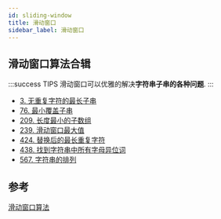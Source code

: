 ```yaml
---
id: sliding-window
title: 滑动窗口
sidebar_label: 滑动窗口
---
```


## 滑动窗口算法合辑

:::success TIPS
滑动窗口可以优雅的解决**字符串子串的各种问题**.
:::

- [3. 无重复字符的最长子串](/leetcode/medium/3-length-of-longest-substring)
- [76. 最小覆盖子串](/leetcode/hard/76-min-window)
- [209. 长度最小的子数组](/leetcode/medium/209-min-sub-array-len)
- [239. 滑动窗口最大值](/leetcode/hard/239-max-sliding-window)
- [424. 替换后的最长重复字符](/leetcode/medium/424-character-replacement)
- [438. 找到字符串中所有字母异位词](/leetcode/medium/438-find-anagrams)
- [567. 字符串的排列](/leetcode/medium/567-check-inclusion)

## 参考

[滑动窗口算法](https://mp.weixin.qq.com/s?__biz=MzAxODQxMDM0Mw==&mid=2247485141&idx=1&sn=0e4583ad935e76e9a3f6793792e60734&chksm=9bd7f8ddaca071cbb7570b2433290e5e2628d20473022a5517271de6d6e50783961bebc3dd3b&scene=21#wechat_redirect)
